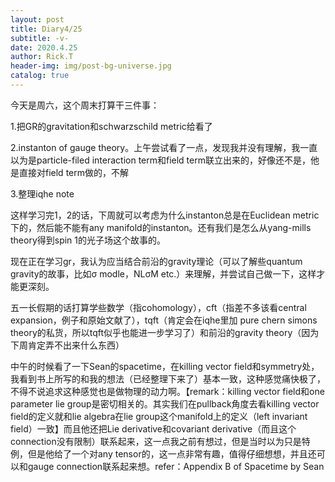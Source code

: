 ```yaml
---
layout: post
title: Diary4/25
subtitle: -v-
date: 2020.4.25
author: Rick.T
header-img: img/post-bg-universe.jpg
catalog: true
---
```


今天是周六，这个周末打算干三件事：

1.把GR的gravitation和schwarzschild metric给看了

2.instanton of gauge theory。上午尝试看了一点，发现我并没有理解，我一直以为是particle-filed interaction term和field term联立出来的，好像还不是，他是直接对field term做的，不解

3.整理iqhe note

这样学习完1，2的话，下周就可以考虑为什么instanton总是在Euclidean metric下的，然后能不能有any manifold的instanton。还有我们是怎么从yang-mills theory得到spin 1的光子场这个故事的。

现在正在学习gr，我认为应当结合前沿的gravity理论（可以了解些quantum gravity的故事，比如σ modle，NLσM etc.）来理解，并尝试自己做一下，这样才能更深刻。

五一长假期的话打算学些数学（指cohomology），cft（指差不多该看central expansion，例子和原始文献了），tqft（肯定会在iqhe里加 pure chern simons theory的私货，所以tqft似乎也能进一步学习了）和前沿的gravity theory（因为下周肯定弄不出来什么东西）

中午的时候看了一下Sean的spacetime，在killing vector field和symmetry处，我看到书上所写的和我的想法（已经整理下来了）基本一致，这种感觉痛快极了，不得不说追求这种感觉也是做物理的动力啊。【remark：killing vector field和one parameter lie group是密切相关的。其实我们在pullback角度去看killing vector field的定义就和lie algebra在lie group这个manifold上的定义（left invariant field）一致】而且他还把Lie derivative和covariant derivative（而且这个connection没有限制）联系起来，这一点我之前有想过，但是当时以为只是特例，但是他给了一个对any tensor的，这一点非常有趣，值得仔细想想，并且还可以和gauge connection联系起来想。refer：Appendix B of Spacetime by Sean

